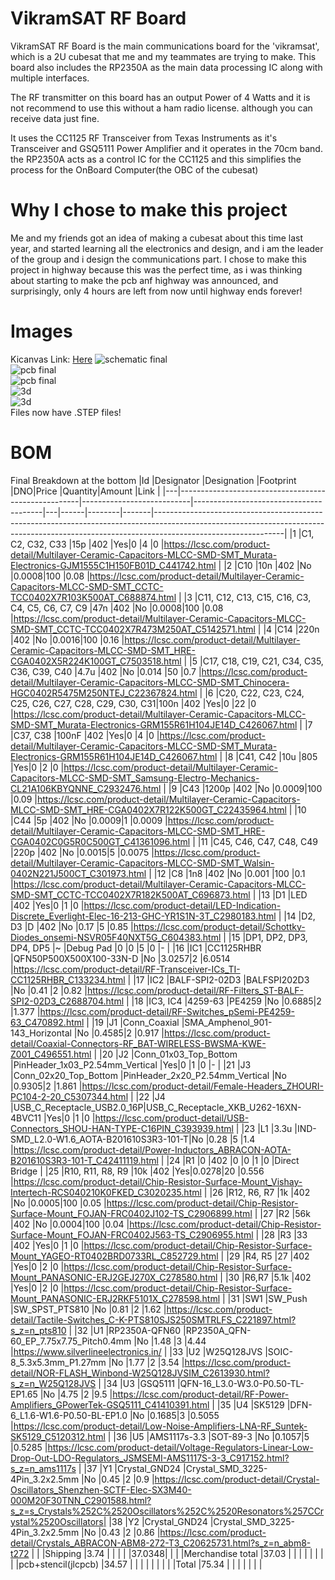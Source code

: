 # VikramSAT RF Board
VikramSAT RF Board is the main communications board for the 'vikramsat', which is a 2U cubesat that me and my teammates are trying to make. This board also includes the RP2350A as the main data processing IC along with multiple interfaces. 

The RF transmitter on this board has an output Power of 4 Watts and it is not recommend to use this without a ham radio license. although you can receive data just fine.

It uses the CC1125 RF Transceiver from Texas Instruments as it's Transceiver and GSQ5111 Power Amplifier and it operates in the 70cm band. the RP2350A acts as a control IC for the CC1125 and this simplifies the process for the OnBoard Computer(the OBC of the cubesat)

# Why I chose to make this project
Me and my friends got an idea of making a cubesat about this time last year, and started learning all the electronics and design, and i am the leader of the group and i design the communications part. I chose to make this project in highway because this was the perfect time, as i was thinking about starting to make the pcb anf highway was announced, and surprisingly, only 4 hours are left from now until highway ends forever!


# Images
Kicanvas Link: [Here]()
![schematic final](/images/final/sch.png)  
![pcb final](/images/final/pcb.png)  
![pcb final](/images/final/pcb2.png)  
![3d](/images/final/3d.png)  
![3d](/images/final/3d2.png)  
Files now have .STEP files!


# BOM
Final Breakdown at the bottom
|Id |Designator                                           |Designation                |Footprint                               |DNO|Price |Quantity|Amount |Link                                                                                                                                                                                        |
|---|-----------------------------------------------------|---------------------------|----------------------------------------|---|------|--------|-------|--------------------------------------------------------------------------------------------------------------------------------------------------------------------------------------------|
|1  |C1, C2, C32, C33                                     |15p                        |402                                     |Yes|0     |4       |0      |https://lcsc.com/product-detail/Multilayer-Ceramic-Capacitors-MLCC-SMD-SMT_Murata-Electronics-GJM1555C1H150FB01D_C441742.html                                                               |
|2  |C10                                                  |10n                        |402                                     |No |0.0008|100     |0.08   |https://lcsc.com/product-detail/Multilayer-Ceramic-Capacitors-MLCC-SMD-SMT_CCTC-TCC0402X7R103K500AT_C688874.html                                                                            |
|3  |C11, C12, C13, C15, C16, C3, C4, C5, C6, C7, C9      |47n                        |402                                     |No |0.0008|100     |0.08   |https://lcsc.com/product-detail/Multilayer-Ceramic-Capacitors-MLCC-SMD-SMT_CCTC-TCC0402X7R473M250AT_C5142571.html                                                                           |
|4  |C14                                                  |220n                       |402                                     |No |0.0016|100     |0.16   |https://lcsc.com/product-detail/Multilayer-Ceramic-Capacitors-MLCC-SMD-SMT_HRE-CGA0402X5R224K100GT_C7503518.html                                                                            |
|5  |C17, C18, C19, C21, C34, C35, C36, C39, C40          |4.7u                       |402                                     |No |0.014 |50      |0.7    |https://lcsc.com/product-detail/Multilayer-Ceramic-Capacitors-MLCC-SMD-SMT_Chinocera-HGC0402R5475M250NTEJ_C22367824.html                                                                    |
|6  |C20, C22, C23, C24, C25, C26, C27, C28, C29, C30, C31|100n                       |402                                     |Yes|0     |22      |0      |https://lcsc.com/product-detail/Multilayer-Ceramic-Capacitors-MLCC-SMD-SMT_Murata-Electronics-GRM155R61H104JE14D_C426067.html                                                               |
|7  |C37, C38                                             |100nF                      |402                                     |Yes|0     |4       |0      |https://lcsc.com/product-detail/Multilayer-Ceramic-Capacitors-MLCC-SMD-SMT_Murata-Electronics-GRM155R61H104JE14D_C426067.html                                                               |
|8  |C41, C42                                             |10u                        |805                                     |Yes|0     |2       |0      |https://lcsc.com/product-detail/Multilayer-Ceramic-Capacitors-MLCC-SMD-SMT_Samsung-Electro-Mechanics-CL21A106KBYQNNE_C2932476.html                                                          |
|9  |C43                                                  |1200p                      |402                                     |No |0.0009|100     |0.09   |https://lcsc.com/product-detail/Multilayer-Ceramic-Capacitors-MLCC-SMD-SMT_HRE-CGA0402X7R122K500GT_C22435964.html                                                                           |
|10 |C44                                                  |5p                         |402                                     |No |0.0009|1       |0.0009 |https://lcsc.com/product-detail/Multilayer-Ceramic-Capacitors-MLCC-SMD-SMT_HRE-CGA0402C0G5R0C500GT_C41361096.html                                                                           |
|11 |C45, C46, C47, C48, C49                              |220p                       |402                                     |No |0.0015|5       |0.0075 |https://lcsc.com/product-detail/Multilayer-Ceramic-Capacitors-MLCC-SMD-SMT_Walsin-0402N221J500CT_C301973.html                                                                               |
|12 |C8                                                   |1n8                        |402                                     |No |0.001 |100     |0.1    |https://lcsc.com/product-detail/Multilayer-Ceramic-Capacitors-MLCC-SMD-SMT_CCTC-TCC0402X7R182K500AT_C696873.html                                                                            |
|13 |D1                                                   |LED                        |402                                     |Yes|0     |1       |0      |https://lcsc.com/product-detail/LED-Indication-Discrete_Everlight-Elec-16-213-GHC-YR1S1N-3T_C2980183.html                                                                                   |
|14 |D2, D3                                               |D                          |402                                     |No |0.17  |5       |0.85   |https://lcsc.com/product-detail/Schottky-Diodes_onsemi-NSVR05F40NXT5G_C604383.html                                                                                                          |
|15 |DP1, DP2, DP3, DP4, DP5                              |~                          |Debug Pad                               |0  |0     |5       |0      |-                                                                                                                                                                                           |
|16 |IC1                                                  |CC1125RHBR                 |QFN50P500X500X100-33N-D                 |No |3.0257|2       |6.0514 |https://lcsc.com/product-detail/RF-Transceiver-ICs_TI-CC1125RHBR_C133234.html                                                                                                               |
|17 |IC2                                                  |BALF-SPI2-02D3             |BALFSPI202D3                            |No |0.41  |2       |0.82   |https://lcsc.com/product-detail/RF-Filters_ST-BALF-SPI2-02D3_C2688704.html                                                                                                                  |
|18 |IC3, IC4                                             |4259-63                    |PE4259                                  |No |0.6885|2       |1.377  |https://lcsc.com/product-detail/RF-Switches_pSemi-PE4259-63_C470892.html                                                                                                                    |
|19 |J1                                                   |Conn_Coaxial               |SMA_Amphenol_901-143_Horizontal         |No |0.4585|2       |0.917  |https://lcsc.com/product-detail/Coaxial-Connectors-RF_BAT-WIRELESS-BWSMA-KWE-Z001_C496551.html                                                                                              |
|20 |J2                                                   |Conn_01x03_Top_Bottom      |PinHeader_1x03_P2.54mm_Vertical         |Yes|0     |1       |0      |-                                                                                                                                                                                           |
|21 |J3                                                   |Conn_02x20_Top_Bottom      |PinHeader_2x20_P2.54mm_Vertical         |No |0.9305|2       |1.861  |https://lcsc.com/product-detail/Female-Headers_ZHOURI-PC104-2-20_C5307344.html                                                                                                              |
|22 |J4                                                   |USB_C_Receptacle_USB2.0_16P|USB_C_Receptacle_XKB_U262-16XN-4BVC11   |Yes|0     |1       |0      |https://lcsc.com/product-detail/USB-Connectors_SHOU-HAN-TYPE-C16PIN_C393939.html                                                                                                            |
|23 |L1                                                   |3.3u                       |IND-SMD_L2.0-W1.6_AOTA-B201610S3R3-101-T|No |0.28  |5       |1.4    |https://lcsc.com/product-detail/Power-Inductors_ABRACON-AOTA-B201610S3R3-101-T_C42411119.html                                                                                               |
|24 |R1                                                   |0                          |402                                     |0  |0     |1       |0      |Direct Bridge                                                                                                                                                                               |
|25 |R10, R11, R8, R9                                     |10k                        |402                                     |Yes|0.0278|20      |0.556  |https://lcsc.com/product-detail/Chip-Resistor-Surface-Mount_Vishay-Intertech-RCS040210K0FKED_C3020235.html                                                                                  |
|26 |R12, R6, R7                                          |1k                         |402                                     |No |0.0005|100     |0.05   |https://lcsc.com/product-detail/Chip-Resistor-Surface-Mount_FOJAN-FRC0402J102-TS_C2906899.html                                                                                              |
|27 |R2                                                   |56k                        |402                                     |No |0.0004|100     |0.04   |https://lcsc.com/product-detail/Chip-Resistor-Surface-Mount_FOJAN-FRC0402J563-TS_C2906955.html                                                                                              |
|28 |R3                                                   |33                         |402                                     |Yes|0     |1       |0      |https://lcsc.com/product-detail/Chip-Resistor-Surface-Mount_YAGEO-RT0402BRD0733RL_C852729.html                                                                                              |
|29 |R4, R5                                               |27                         |402                                     |Yes|0     |2       |0      |https://lcsc.com/product-detail/Chip-Resistor-Surface-Mount_PANASONIC-ERJ2GEJ270X_C278580.html                                                                                              |
|30 |R6,R7                                                |5.1k                       |402                                     |Yes|0     |2       |0      |https://lcsc.com/product-detail/Chip-Resistor-Surface-Mount_PANASONIC-ERJ2RKF5101X_C278598.html                                                                                             |
|31 |SW1                                                  |SW_Push                    |SW_SPST_PTS810                          |No |0.81  |2       |1.62   |https://lcsc.com/product-detail/Tactile-Switches_C-K-PTS810SJS250SMTRLFS_C221897.html?s_z=n_pts810                                                                                          |
|32 |U1                                                   |RP2350A-QFN60              |RP2350A_QFN-60_EP_7.75x7.75_Pitch0.4mm  |No |1.48  |3       |4.44   |https://www.silverlineelectronics.in/                                                                                                                                                       |
|33 |U2                                                   |W25Q128JVS                 |SOIC-8_5.3x5.3mm_P1.27mm                |No |1.77  |2       |3.54   |https://lcsc.com/product-detail/NOR-FLASH_Winbond-W25Q128JVSIM_C2613930.html?s_z=n_W25Q128JVS                                                                                               |
|34 |U3                                                   |GSQ5111                    |QFN-16_L3.0-W3.0-P0.50-TL-EP1.65        |No |4.75  |2       |9.5    |https://lcsc.com/product-detail/RF-Power-Amplifiers_GPowerTek-GSQ5111_C41410391.html                                                                                                        |
|35 |U4                                                   |SK5129                     |DFN-6_L1.6-W1.6-P0.50-BL-EP1.0          |No |0.1685|3       |0.5055 |https://lcsc.com/product-detail/Low-Noise-Amplifiers-LNA-RF_Suntek-SK5129_C5120312.html                                                                                                     |
|36 |U5                                                   |AMS1117s-3.3               |SOT-89-3                                |No |0.1057|5       |0.5285 |https://lcsc.com/product-detail/Voltage-Regulators-Linear-Low-Drop-Out-LDO-Regulators_JSMSEMI-AMS1117S-3-3_C917152.html?s_z=n_ams1117s                                                      |
|37 |Y1                                                   |Crystal_GND24              |Crystal_SMD_3225-4Pin_3.2x2.5mm         |No |0.45  |2       |0.9    |https://lcsc.com/product-detail/Crystal-Oscillators_Shenzhen-SCTF-Elec-SX3M40-000M20F30TNN_C2901588.html?s_z=s_Crystals%252C%2520Oscillators%252C%2520Resonators%257CCrystal%2520Oscillators|
|38 |Y2                                                   |Crystal_GND24              |Crystal_SMD_3225-4Pin_3.2x2.5mm         |No |0.43  |2       |0.86   |https://lcsc.com/product-detail/Crystals_ABRACON-ABM8-272-T3_C20625731.html?s_z=n_abm8-t272                                                                                                 |
|   |Shipping                                             |3.74                       |                                        |   |      |        |37.0348|                                                                                                                                                                                            |
|   |Merchandise total                                    |37.03                      |                                        |   |      |        |       |                                                                                                                                                                                            |
|   |pcb+stencil(jlcpcb)                                  |34.57                      |                                        |   |      |        |       |                                                                                                                                                                                            |
|   |Total                                                |75.34                      |                                        |   |      |        |       |                                                                                                                                                                                            |
